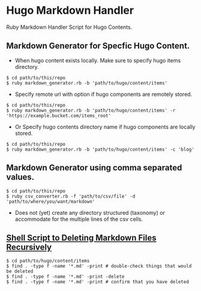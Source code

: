# Hugo Markdown Handler
Ruby Markdown Handler Script for Hugo Contents.

## Markdown Generator for Specfic Hugo Content.
* When hugo content exists locally. Make sure to specify hugo items directory.
```
$ cd path/to/this/repo
$ ruby markdown_generator.rb -b 'path/to/hugo/content/items'
```
* Specify remote url with option if hugo components are remotely stored.
```
$ cd path/to/this/repo
$ ruby markdown_generator.rb -b 'path/to/hugo/content/items' -r 'https://example.bucket.com/items_root'
```
* Or Specify hugo contents directory name if hugo components are locally stored.
```
$ cd path/to/this/repo
$ ruby markdown_generator.rb -b 'path/to/hugo/content/items' -c 'blog'
```

## Markdown Generator using comma separated values.
```
$ cd path/to/this/repo
$ ruby csv_converter.rb -f 'path/to/csv/file' -d 'path/to/where/you/want/markdown'
```
* Does not (yet) create any directory structured (taxonomy) or accommodate for the multiple lines of the csv cells.

## [Shell Script to Deleting Markdown Files Recursively](https://www.baeldung.com/linux/recursively-delete-files-with-extension)
```
$ cd path/to/hugo/content/items
$ find . -type f -name '*.md' -print # double-check things that would be deleted
$ find . -type f -name '*.md' -print -delete 
$ find . -type f -name '*.md' -print # confirm that you have deleted
```
